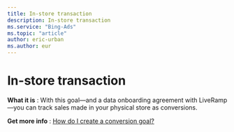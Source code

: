 ```yaml
---
title: In-store transaction
description: In-store transaction
ms.service: "Bing-Ads"
ms.topic: "article"
author: eric-urban
ms.author: eur
---
```


# In-store transaction

**What it is** : With this goal—and a data onboarding agreement with LiveRamp—you can track sales made in your physical store as conversions.

**Get more info** : [How do I create a conversion goal?](../hlp_BA_PROC_UETv2CreateGoal.md)


